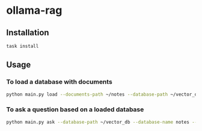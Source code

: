 # ollama-rag

## Installation

```sh
task install
```

## Usage

### To load a database with documents

```sh
python main.py load --documents-path ~/notes --database-path ~/vector_db --database-name notes
```

### To ask a question based on a loaded database

```sh
python main.py ask --database-path ~/vector_db --database-name notes --model-name llama3 --question "How to perform a domian transfer?"
```


